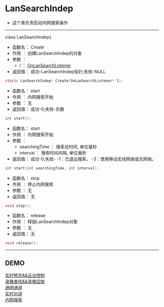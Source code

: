 ﻿LanSearchIndep
===


* 这个类负责启动内网搜索操作

---


class LanSearchIndep{

* 函数名： Create
* 作用  ： 创建LanSearchIndep的对象
* 参数  ： 
    * l     ： [OnLanSearchListener]
* 返回值： 成功-LanSearchIndep指针;失败-NULL

```C
static LanSearchIndep* Create(OnLanSearchListener* l);
```

* 函数名： start
* 作用  ： 内网搜索开始
* 参数  ： 无
* 返回值： 成功-0;失败-负数

```C
int start();
```

* 函数名： start
* 作用  ： 内网搜索开始
* 参数  ： 
    * searchingTime  ：  搜索总时间, 单位毫秒
    * interval ： 搜索时间间隔, 单位毫秒
* 返回值： 成功-0;失败- -1：已退出搜索， -3：使用移动无线网络或无网络。

```C
int start(int searchingTime, int interval);
```

* 函数名： stop
* 作用  ： 停止内网搜索
* 参数  ： 无
* 返回值： 无

```C
void stop();
```

* 函数名： release
* 作用  ： 释放LanSearchIndep对象
* 参数  ： 无
* 返回值： 无

```C
void release();
```



[OnLanSearchListener]: OnLanSearchListener.md

***
DEMO
---
[实时预览&&云台控制](../demo/realplay.md)  
[录像查找&&录像回放](../demo/playback.md)  
[通明通道](../demo/manul.md)  
[实时对讲](../demo/talk.md)  
[内网搜索](../demo/search.md)  